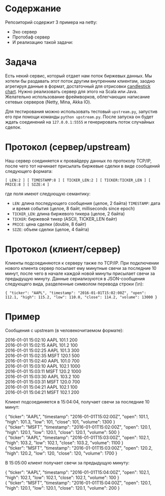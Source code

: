 # Содержание
Репозиторий содержит 3 примера на netty:
* Эхо сервер
* Протобаф сервер
* И реализацию такой задачи:

# Задача
Есть некий сервис, который отдает нам поток биржевых данных. Мы хотели бы раздавать этот поток другим внутренним клиентам, заодно агрегируя данные в формат, достаточный для отрисовки [candlestick chart](https://en.wikipedia.org/wiki/Candlestick_chart). Нужно реализовать сервер для этого на Scala или Java. Желательно использование фреймворков, облегчающих написание сетевых серверов (Netty, Mina, Akka IO).

Для тестирования можно использовать тестовый `upstream.py`, запустив его при помощи команды `python upstream.py`. После запуска он будет ждать соединений на `127.0.0.1:5555` и генерировать поток случайных сделок.

# Протокол (сервер/upstream)
Наш сервер соединяется к провайдеру данных по протоколу TCP/IP, после чего тот начинает присылать биржевые сделки в виде сообщений следующего формата:

`[ LEN:2 ] [ TIMESTAMP:8 ] [ TICKER_LEN:2 ] [ TICKER:TICKER_LEN ] [ PRICE:8 ] [ SIZE:4 ]`

где поля имеют следующую семантику:

* `LEN`: длина последующего сообщения (целое, 2 байта)
`TIMESTAMP`: дата и время события (целое, 8 байт, milliseconds since epoch)
* `TICKER_LEN`: длина биржевого тикера (целое, 2 байта)
* `TICKER`: биржевой тикер (ASCII, TICKER_LEN байт)
* `PRICE`: цена сделки (double, 8 байт)
* `SIZE`: объем сделки (целое, 4 байта)
# Протокол (клиент/сервер)
Клиенты подсоединяются к серверу также по TCP/IP. При подключении нового клиента сервер посылает ему минутные свечи за последние 10 минут, после чего в начале каждой новой минуты присылает свечи за предыдущую минуту. Данные сериализуются в JSON-сообщения следующего вида, разделенные символом перевода строки (\n):

`{ "ticker": "AAPL", "timestamp": "2016-01-01T15:02:00Z", "open": 112.1, "high": 115.2, "low": 110.0, "close": 114.2, "volume": 13000 }`
# Пример
Сообщения c upstream (в человекочитаемом формате):

2016-01-01 15:02:10 AAPL 101.1 200  
2016-01-01 15:02:15 AAPL 101.2 100  
2016-01-01 15:02:25 AAPL 101.3 300  
2016-01-01 15:02:35 MSFT 120.1 500  
2016-01-01 15:02:40 AAPL 101.0 700  
2016-01-01 15:03:10 AAPL 102.1 1000  
2016-01-01 15:03:11 MSFT 120.2 1000  
2016-01-01 15:03:30 AAPL 103.2 100  
2016-01-01 15:03:31 MSFT 120.0 700  
2016-01-01 15:04:21 AAPL 102.1 100  
2016-01-01 15:04:21 MSFT 102.1 200

Клиент подсоединяется в 15:04:04, получает свечи за последние 10 минут:

{ "ticker": "AAPL", "timestamp": "2016-01-01T15:02:00Z", "open": 101.1, "high": 101.3, "low": 101, "close": 101, "volume": 1300 }  
{ "ticker": "MSFT", "timestamp": "2016-01-01T15:02:00Z", "open": 120.1, "high": 120.1, "low": 120.1, "close": 120.1, "volume": 500 }  
{ "ticker": "AAPL", "timestamp": "2016-01-01T15:03:00Z", "open": 102.1, "high": 103.2, "low": 102.1, "close": 103.2, "volume": 1100 }  
{ "ticker": "MSFT", "timestamp": "2016-01-01T15:03:00Z", "open": 120.2, "high": 120.2, "low": 120, "close": 120, "volume": 1700 }  

В 15:05:00 клиент получает свечи за предыдущую минуту:

{ "ticker": "AAPL", "timestamp": "2016-01-01T15:04:00Z", "open": 102.1, "high": 102.1, "low": 102.1, "close": 102.1, "volume": 100 }  
{ "ticker": "MSFT", "timestamp": "2016-01-01T15:04:00Z", "open": 120.1, "high": 120.1, "low": 120.1, "close": 120.1, "volume": 200 }